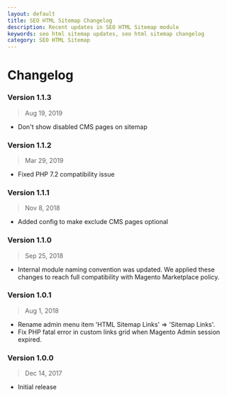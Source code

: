 ```yaml
---
layout: default
title: SEO HTML Sitemap Changelog
description: Recent updates in SEO HTML Sitemap module
keywords: seo html sitemap updates, seo html sitemap changelog
category: SEO HTML Sitemap
---
```


# Changelog

### Version 1.1.3

> Aug 19, 2019

 -  Don't show disabled CMS pages on sitemap

### Version 1.1.2

> Mar 29, 2019

 -  Fixed PHP 7.2 compatibility issue

### Version 1.1.1

> Nov 8, 2018

 -  Added config to make exclude CMS pages optional

### Version 1.1.0

> Sep 25, 2018

 -  Internal module naming convention was updated. We applied these changes to reach full compatibility with Magento Marketplace policy.

### Version 1.0.1

> Aug 1, 2018

 -  Rename admin menu item 'HTML Sitemap Links' => 'Sitemap Links'.
 -  Fix PHP fatal error in custom links grid when Magento Admin session expired.

### Version 1.0.0

> Dec 14, 2017

 -  Initial release
